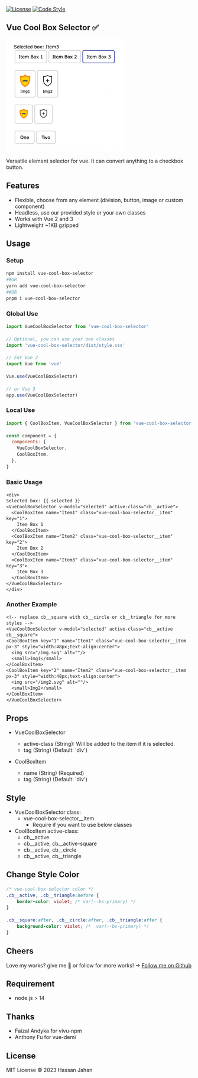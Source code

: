 [![License](https://img.shields.io/github/license/logustra/vivu-npm)](https://github.com/hassan-jahan/vue-cool-box-selector/blob/master/license.md)
[![Code Style](https://img.shields.io/badge/code_style-standard-brightgreen.svg)](https://standardjs.com)

## Vue Cool Box Selector ✅

[//]: # (🪄✨)

[//]: # (> [Demo →]&#40;https://stackblitz.com/edit/vitejs-vite-e7qhxx?file=src%2FApp.vue&#41;)

[![Code Style](./public/vue-cool-box.gif)](https://standardjs.com)

Versatile element selector for vue. It can convert anything to a checkbox button.

## Features

- Flexible, choose from any element (division, button, image or custom component)
- Headless, use our provided style or your own classes
- Works with Vue 2 and 3
- Lightweight ~1KB gzipped

[//]: # (  - [pnpm]&#40;https://pnpm.js.org/en/installation&#41;)

[//]: # (## tag git history)

[//]: # (#$ git tag v0.0.1 -m 'v0.0.1')

[//]: # (#)

[//]: # (## push tag to git)

[//]: # (#$ git push origin --tags)

## Usage

### Setup

```bash
npm install vue-cool-box-selector
##OR
yarn add vue-cool-box-selector
##OR
pnpm i vue-cool-box-selector
```

### Global Use

```js
import VueCoolBoxSelector from 'vue-cool-box-selector'

// Optional, you can use your own classes
import 'vue-cool-box-selector/dist/style.css'

// For Vue 2
import Vue from 'vue'

Vue.use(VueCoolBoxSelector)

// or Vue 3
app.use(VueCoolBoxSelector)
```

### Local Use

```js
import { CoolBoxItem, VueCoolBoxSelector } from 'vue-cool-box-selector'

const component = {
  components: {
    VueCoolBoxSelector,
    CoolBoxItem,
  },
}
```

### Basic Usage

```vue
<div>
Selected box: {{ selected }}
<VueCoolBoxSelector v-model="selected" active-class="cb__active">
  <CoolBoxItem name="Item1" class="vue-cool-box-selector__item" key="1">
    Item Box 1
  </CoolBoxItem>
  <CoolBoxItem name="Item2" class="vue-cool-box-selector__item" key="2">
    Item Box 2
  </CoolBoxItem>
  <CoolBoxItem name="Item3" class="vue-cool-box-selector__item" key="3">
    Item Box 3
  </CoolBoxItem>
</VueCoolBoxSelector>
</div>
```

### Another Example

```vue
<!-- replace cb__square with cb__circle or cb__triangle for more styles -->
<VueCoolBoxSelector v-model="selected" active-class="cb__active cb__square">
<CoolBoxItem key="1" name="Item1" class="vue-cool-box-selector__item px-3" style="width:48px;text-align:center">
  <img src="/img.svg" alt=""/>
  <small>Img1</small>
</CoolBoxItem>
<CoolBoxItem key="2" name="Item2" class="vue-cool-box-selector__item px-3" style="width:48px;text-align:center">
  <img src="/img2.svg" alt=""/>
  <small>Img2</small>
</CoolBoxItem>
</VueCoolBoxSelector>
```

## Props

- VueCoolBoxSelector
    - active-class (String): Will be added to the item if it is selected.
    - tag (String) (Default: 'div')

- CoolBoxItem
    - name (String) (Required)
    - tag (String) (Default: 'div')

## Style

- VueCoolBoxSelector class:
    - vue-cool-box-selector__item
        - Require if you want to use below classes
- CoolBoxItem active-class:
    - cb__active
    - cb__active, cb__active-square
    - cb__active, cb__circle
    - cb__active, cb__triangle

## Change Style Color

```css
/* vue-cool-box-selector color */
.cb__active, .cb__triangle:before {
    border-color: violet; /* var(--bs-primary) */
}

.cb__square:after, .cb__circle:after, .cb__triangle:after {
    background-color: violet; /*  var(--bs-primary) */
}
```

[//]: # (** Note that provided active classes require vue-cool-box-selector__item or position:relative for items to work correctly.)

## Cheers

Love my works? give me 🌟 or follow for more works! → [Follow me on Github](https://github.com/sponsors/hassan-jahan)


[//]: # (Your support means a lot to me. It will help me sustain my projects actively and make more of my ideas come true. <br>)

[//]: # (Much appreciated! ❤️ 🙏)

[//]: # (→ [Github]&#40;https://github.com/sponsors/hassan-jahan&#41;<br>)

## Requirement

- node.js  > 14

## Thanks

- Faizal Andyka for vivu-npm
- Anthony Fu for vue-demi

## License

MIT License © 2023 Hassan Jahan
